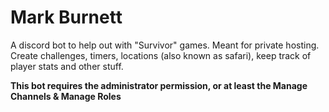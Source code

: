 
# Mark Burnett

A discord bot to help out with "Survivor" games. Meant for private hosting. Create challenges, timers, locations (also known as safari), keep track of player stats and other stuff.

**This bot requires the administrator permission, or at least the Manage Channels & Manage Roles**

